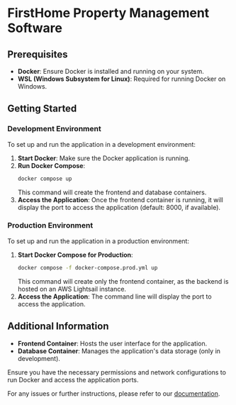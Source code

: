 # FirstHome Property Management Software

## Prerequisites

- **Docker**: Ensure Docker is installed and running on your system.
- **WSL (Windows Subsystem for Linux)**: Required for running Docker on Windows.

## Getting Started

### Development Environment

To set up and run the application in a development environment:

1. **Start Docker**: Make sure the Docker application is running.
2. **Run Docker Compose**:
    ```bash
    docker compose up
    ```
    This command will create the frontend and database containers.
3. **Access the Application**: Once the frontend container is running, it will display the port to access the application (default: 8000, if available).

### Production Environment

To set up and run the application in a production environment:

1. **Start Docker Compose for Production**:
    ```bash
    docker compose -f docker-compose.prod.yml up
    ```
    This command will create only the frontend container, as the backend is hosted on an AWS Lightsail instance.
2. **Access the Application**: The command line will display the port to access the application.

## Additional Information

- **Frontend Container**: Hosts the user interface for the application.
- **Database Container**: Manages the application's data storage (only in development).

Ensure you have the necessary permissions and network configurations to run Docker and access the application ports.

For any issues or further instructions, please refer to our [documentation](#).
